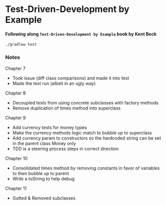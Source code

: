 # Test-Driven-Development by Example
#### Following along `Test-Driven-Development by Example` book by Kent Beck

```bash
./gradlew test
```


### Notes

Chapter 7
- Took issue (diff class comparisons) and made it into test
- Made the test run (albeit in an ugly way)

Chapter 8
- Decoupled tests from using concrete subclasses with factory methods
- Remove duplication of times method into superclass

Chapter 9
- Add currency tests for money types
- Make the currency methods logic match to bubble up to superclass
- Add currency param to constructors so the hardcoded string can be set in the parent class Money only
- TDD is a steering process steps in correct direction

Chapter 10
- Consolidated times method by removing constants in favor of variables to then bubble up to parent
- Write a toString to help debug

Chapter 11
- Gutted & Removed subclasses